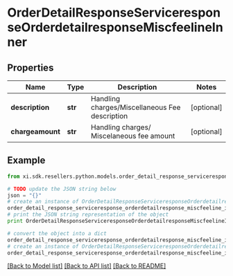 # OrderDetailResponseServiceresponseOrderdetailresponseMiscfeelineInner


## Properties

Name | Type | Description | Notes
------------ | ------------- | ------------- | -------------
**description** | **str** | Handling charges/Miscellaneous Fee description | [optional] 
**chargeamount** | **str** | Handling charges/ Miscelaneous fee amount | [optional] 

## Example

```python
from xi.sdk.resellers.python.models.order_detail_response_serviceresponse_orderdetailresponse_miscfeeline_inner import OrderDetailResponseServiceresponseOrderdetailresponseMiscfeelineInner

# TODO update the JSON string below
json = "{}"
# create an instance of OrderDetailResponseServiceresponseOrderdetailresponseMiscfeelineInner from a JSON string
order_detail_response_serviceresponse_orderdetailresponse_miscfeeline_inner_instance = OrderDetailResponseServiceresponseOrderdetailresponseMiscfeelineInner.from_json(json)
# print the JSON string representation of the object
print OrderDetailResponseServiceresponseOrderdetailresponseMiscfeelineInner.to_json()

# convert the object into a dict
order_detail_response_serviceresponse_orderdetailresponse_miscfeeline_inner_dict = order_detail_response_serviceresponse_orderdetailresponse_miscfeeline_inner_instance.to_dict()
# create an instance of OrderDetailResponseServiceresponseOrderdetailresponseMiscfeelineInner from a dict
order_detail_response_serviceresponse_orderdetailresponse_miscfeeline_inner_form_dict = order_detail_response_serviceresponse_orderdetailresponse_miscfeeline_inner.from_dict(order_detail_response_serviceresponse_orderdetailresponse_miscfeeline_inner_dict)
```
[[Back to Model list]](../README.md#documentation-for-models) [[Back to API list]](../README.md#documentation-for-api-endpoints) [[Back to README]](../README.md)


